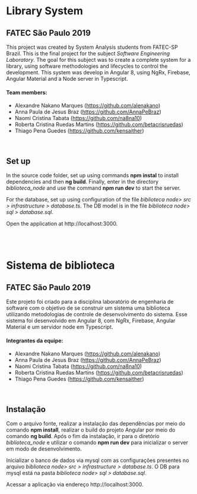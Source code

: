 # Library System

## FATEC São Paulo 2019

This project was created by System Analysis students from FATEC-SP Brazil. This is the final project for the subject *Software Engineering Laboratory*. The goal for this subject was to create a complete system for a library, using software methodologies and lifecycles to control the development. This system was develop in Angular 8, using NgRx, Firebase, Angular Material and a Node server in Typescript.


#### Team members:
* Alexandre Nakano Marques (https://github.com/alenakano)
* Anna Paula de Jesus Braz (https://github.com/AnnaPeBraz)
* Naomi Cristina Tabata (https://github.com/na8na10)
* Roberta Cristina Ruedas Martins (https://github.com/betacrisruedas)
* Thiago Pena Guedes (https://github.com/kensaither)

<br/>

## **Set up**

In the source code folder, set up using commands **npm instal** to install dependencies and then **ng build**. Finally, enter in the directory *biblioteca_node* and use the command **npm run dev** to start the server.

For the database, set up using configuration of the file *biblioteca node> src > infrastructure > database.ts*. The DB model is in the file *biblioteca node> sql > database.sql*.

Open the application at http://localhost:3000.

<br/><br/>

# Sistema de biblioteca

## FATEC São Paulo 2019

Este projeto foi criado para a disciplina laboratório de engenharia de software com o objetivo de se construir um sistema uma biblioteca utilizando metodologias de controle de desenvolvimento do sistema. Esse sistema foi desenvolvido em Angular 8, com NgRx, Firebase, Angular Material e um servidor node em Typescript. 

#### Integrantes da equipe:
* Alexandre Nakano Marques (https://github.com/alenakano)
* Anna Paula de Jesus Braz (https://github.com/AnnaPeBraz)
* Naomi Cristina Tabata (https://github.com/na8na10)
* Roberta Cristina Ruedas Martins (https://github.com/betacrisruedas)
* Thiago Pena Guedes (https://github.com/kensaither)

<br/>

## **Instalação**

Com o arquivo fonte, realizar a instalação das dependências por meio do comando **npm install**, realizar o build do projeto Angular por meio do comando **ng build**. Após o fim da instalação, ir para o diretório *biblioteca_node* e utilizar o comando **npm run dev** para inicializar o server em modo de desenvolvimento. 

Inicializar o banco de dados via mysql com as configurações presentes no arquivo *biblioteca node> src > infrastructure > database.ts*. O DB para mysql está na pasta *biblioteca node> sql > database.sql*.

Acessar a aplicação via endereço http://localhost:3000.
